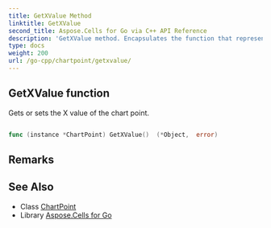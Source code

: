 ```yaml
---
title: GetXValue Method 
linktitle: GetXValue
second_title: Aspose.Cells for Go via C++ API Reference
description: 'GetXValue method. Encapsulates the function that represents getxvalue in Go.'
type: docs
weight: 200
url: /go-cpp/chartpoint/getxvalue/
---
```


## GetXValue function

Gets or sets the X value of the chart point.

```go

func (instance *ChartPoint) GetXValue()  (*Object,  error) 

```

## Remarks


## See Also

* Class [ChartPoint](../)
* Library [Aspose.Cells for Go](../../)
